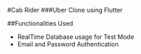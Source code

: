 #Cab Rider
###Uber Clone using Flutter

##Functionalities Used
- RealTime Database usage for Test Mode
- Email and Password Authentication